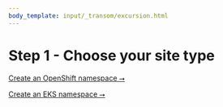 ```yaml
---
body_template: input/_transom/excursion.html
---
```


# Step 1 - Choose your site type

<a class="big-button" href="configure-site-openshift.html">Create an OpenShift namespace &#11106;</a>

<a class="big-button gray-out" href="">Create an EKS namespace &#11106;</a>

